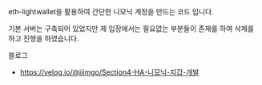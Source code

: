 eth-lightwallet을 활용하여 간단한 니모닉 계정을 만드는 코드 입니다.

기본 서버는 구축되어 있었지만 제 입장에서는 필요없는 부분들이 존재를 하여 삭제를 하고 진행을 하였습니다.

블로그
- https://velog.io/@jjimgo/Section4-HA-니모닉-지갑-개발
